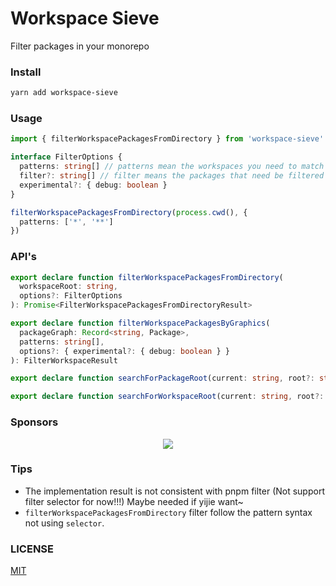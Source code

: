 # Workspace Sieve

Filter packages in your monorepo

### Install

```bash
yarn add workspace-sieve
```

### Usage

```ts
import { filterWorkspacePackagesFromDirectory } from 'workspace-sieve'

interface FilterOptions {
  patterns: string[] // patterns mean the workspaces you need to match
  filter?: string[] // filter means the packages that need be filtered out in the workplace (based on the patterns matched result)
  experimental?: { debug: boolean }
}

filterWorkspacePackagesFromDirectory(process.cwd(), {
  patterns: ['*', '**']
})
```

### API's

```ts
export declare function filterWorkspacePackagesFromDirectory(
  workspaceRoot: string,
  options?: FilterOptions
): Promise<FilterWorkspacePackagesFromDirectoryResult>

export declare function filterWorkspacePackagesByGraphics(
  packageGraph: Record<string, Package>,
  patterns: string[],
  options?: { experimental?: { debug: boolean } }
): FilterWorkspaceResult

export declare function searchForPackageRoot(current: string, root?: string): string

export declare function searchForWorkspaceRoot(current: string, root?: string): string
```

### Sponsors

<p align="center">
  <a href="https://cdn.jsdelivr.net/gh/nonzzz/sponsors/sponsorkit/sponsors.svg">
    <img src="https://cdn.jsdelivr.net/gh/nonzzz/sponsors/sponsorkit/sponsors.svg"/>
  </a>
</p>

### Tips

- The implementation result is not consistent with pnpm filter (Not support filter selector for now!!!) Maybe needed if yijie want~
- `filterWorkspacePackagesFromDirectory` filter follow the pattern syntax not using `selector`.

### LICENSE

[MIT](./LICENSE)
